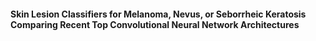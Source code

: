 #### Skin Lesion Classifiers for Melanoma, Nevus, or Seborrheic Keratosis Comparing Recent Top  Convolutional Neural Network Architectures
